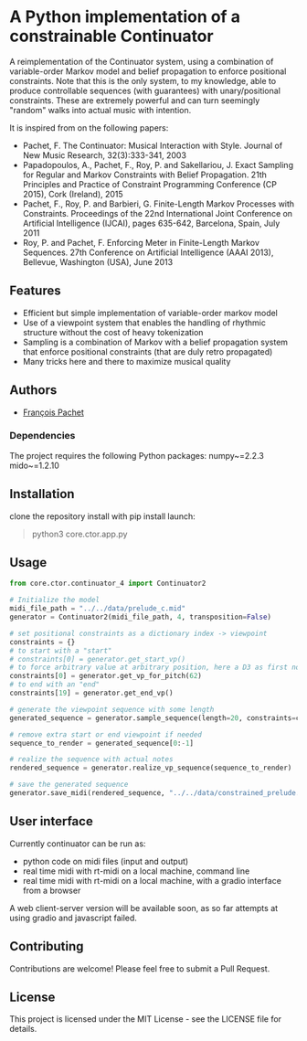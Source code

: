 # A Python implementation of a constrainable Continuator

A reimplementation of the Continuator system, using a combination of variable-order Markov model and belief propagation to enforce positional constraints.
Note that this is the only system, to my knowledge, able to produce controllable sequences (with guarantees) with unary/positional constraints.
These are extremely powerful and can turn seemingly "random" walks into actual music with intention.

It is inspired from on the following papers:
- Pachet, F. The Continuator: Musical Interaction with Style. Journal of New Music Research, 32(3):333-341, 2003
- Papadopoulos, A., Pachet, F., Roy, P. and Sakellariou, J. Exact Sampling for Regular and Markov Constraints with Belief Propagation. 21th Principles and Practice of Constraint Programming Conference (CP 2015), Cork (Ireland), 2015
- Pachet, F., Roy, P. and Barbieri, G. Finite-Length Markov Processes with Constraints. Proceedings of the 22nd International Joint Conference on Artificial Intelligence (IJCAI), pages 635-642, Barcelona, Spain, July 2011
- Roy, P. and Pachet, F. Enforcing Meter in Finite-Length Markov Sequences. 27th Conference on Artificial Intelligence (AAAI 2013), Bellevue, Washington (USA), June 2013

## Features

- Efficient but simple implementation of variable-order markov model
- Use of a viewpoint system that enables the handling of rhythmic structure without the cost of heavy tokenization
- Sampling is a combination of Markov with a belief propagation system that enforce positional constraints (that are duly retro propagated)
- Many tricks here and there to maximize musical quality

## Authors
- [François Pachet](https://github.com/fpachet)

### Dependencies

The project requires the following Python packages:
numpy~=2.2.3
mido~=1.2.10

## Installation
clone the repository
install with pip install
launch:
> python3 core.ctor.app.py

## Usage

```python
from core.ctor.continuator_4 import Continuator2

# Initialize the model
midi_file_path = "../../data/prelude_c.mid"
generator = Continuator2(midi_file_path, 4, transposition=False)

# set positional constraints as a dictionary index -> viewpoint
constraints = {}
# to start with a "start"
# constraints[0] = generator.get_start_vp()
# to force arbitrary value at arbitrary position, here a D3 as first note
constraints[0] = generator.get_vp_for_pitch(62)
# to end with an "end"
constraints[19] = generator.get_end_vp()

# generate the viewpoint sequence with some length
generated_sequence = generator.sample_sequence(length=20, constraints=constraints)

# remove extra start or end viewpoint if needed
sequence_to_render = generated_sequence[0:-1]

# realize the sequence with actual notes
rendered_sequence = generator.realize_vp_sequence(sequence_to_render)

# save the generated sequence
generator.save_midi(rendered_sequence, "../../data/constrained_prelude.mid", tempo=-1)
```

## User interface
Currently continuator can be run as:
- python code on midi files (input and output)
- real time midi with rt-midi on a local machine, command line
- real time midi with rt-midi on a local machine, with a gradio interface from a browser

A web client-server version will be available soon, as so far attempts at using gradio and javascript failed.

## Contributing

Contributions are welcome! Please feel free to submit a Pull Request.

## License

This project is licensed under the MIT License - see the LICENSE file for details.

